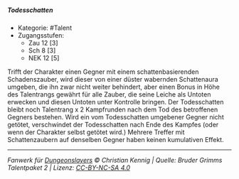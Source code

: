 <!---
Dies ist ein Fanwerk für DUNGEONSLAYERS © von Christian Kennig

Quellen:      [Bruder Grimms Talentpaket 2](https://www.f-space.de/ds4/downloads.html)
              [Talentbeschreibungen](https://www.f-space.de/ds4/tools-talentcards.html)
License:      [CC-BY-NC-SA 4.0](https://creativecommons.org/licenses/by-nc-sa/4.0/deed.de)
Richtlinien:  [Fanwerkrichtlinien](https://www.dungeonslayers.net/fanwerk-richtlinien/)
Autor:        Zauberlehrling
-->

##### Todesschatten

- Kategorie: #Talent
- Zugangsstufen:
  - Zau 12 [3]
  - Sch 8 [3]
  - NEK 12 [5]

Trifft der Charakter einen Gegner mit einem schattenbasierenden Schadenszauber, wird dieser von einer düster wabernden Schattenaura umgeben, die ihn zwar nicht weiter behindert, aber einen Bonus in Höhe des Talentrangs gewährt für alle Zauber, die seine Leiche als Untoten erwecken und diesen Untoten unter Kontrolle bringen. Der Todesschatten bleibt noch Talentrang x 2 Kampfrunden nach dem Tod des betroffenen Gegners bestehen. Wird ein vom Todesschatten umgebener Gegner nicht getötet, verschwindet der Todesschatten nach Ende des Kampfes (oder wenn der Charakter selbst getötet wird.) Mehrere Treffer mit Schattenzaubern auf denselben Gegner haben keinen kumulativen Effekt.

---

_Fanwerk für [Dungeonslayers](https://www.dungeonslayers.net/) © Christian Kennig | Quelle: Bruder Grimms Talentpaket 2 | Lizenz: [CC-BY-NC-SA 4.0](https://creativecommons.org/licenses/by-nc-sa/4.0/deed.de)_
